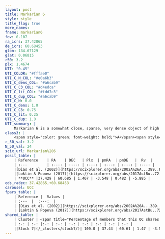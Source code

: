 ```yaml
---
layout: post
title: Markarian 6
style: style
title_flag: true
more_names: 
fname: markarian6
fov: 0.107
ra_icrs: 37.42865
de_icrs: 60.68453
glon: 134.67129
glat: 0.06815
r50: 3.2
plx: 1.4674
UTI: "0.45"
UTI_COLOR: "#fffae0"
UTI_C_N_COL: "#e0a6b3"
UTI_C_dens_COL: "#a6cab9"
UTI_C_C3_COL: "#d4edca"
UTI_C_lit_COL: "#fdd7c3"
UTI_C_dup_COL: "#a6cab9"
UTI_C_N: 0.0
UTI_C_dens: 1.0
UTI_C_C3: 0.75
UTI_C_lit: 0.25
UTI_C_dup: 1.0
UTI_summary: |
    Markarian 6 is a somewhat close, sparse, very dense object of high C3 quality. It is poorly studied in the literature, with no articles listed in the last 8 years. This object shares a large percentage of members with a later reported entry.<br><br><span style="color: #99180f; font-weight: bold;">Warning: </span>contains less than 25 stars with <i>P>0.5</i> estimated.
class3: |
    <span style="color: green; font-weight: bold;">A</span><span style="color: #FFC300; font-weight: bold;">B</span>
r_50_val: 3.2
N_50_val: 24
scix_url: Markarian%206
posit_table: |
    | Reference    | RA    | DEC   | Plx  | pmRA  | pmDE   |  Rv  |
    | :---         | :---: | :---: | :---: | :---: | :---: | :---: |
    |[Dias et al. (2002)](https://scixplorer.org/abs/2002A%26A...389..871D) | 37.417 | 60.707 | -- | -3.33 | 0.24 | -7.18 |
    |[Loktin & Popova (2017)](https://scixplorer.org/abs/2017AstBu..72..257L) | 37.41 | 60.707 | -- | -1.343 | -2.513 | -7.18 |
    | **UCC** |37.429 | 60.685 | 1.467 | -3.548 | 0.482 | -5.885 | 
cds_radec: 37.42865,+60.68453
carousel: UCC
fpars_table: |
    | Reference |  Values |
    | :---  |  :---:  |
    | [Dias et al. (2002)](https://scixplorer.org/abs/2002A%26A...389..871D) | `E(B-V)=0.606, Dist=698.0, Age=7.214` |
    | [Loktin & Popova (2017)](https://scixplorer.org/abs/2017AstBu..72..257L) | `E(B-V)=0.553, Dmod=8.866, logt=7.212` |
shared_table: |
    | Cluster | <span title="Percentage of members that this OC shares with the ones listed">%</span>   | RA   | DEC   | Plx   | pmRA  | pmDE  | Rv | UTI |
    | :-: | :-: |:-: | :-: | :-: | :-: | :-: | :-: | :-: |
    |[Stock 7](/_clusters/stock7/)| 100.0 | 37.44 | 60.61 | 1.47 | -3.53 | 0.46 | -7.82 |0.8 |
---
```

